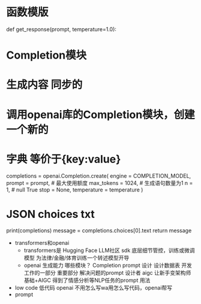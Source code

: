 # 函数模版

def get_response(prompt, temperature=1.0):
  # Completion模块
  # 生成内容 同步的
  # 调用openai库的Completion模块，创建一个新的
  # 字典 等价于{key:value}
  completions = openai.Completion.create(
    engine = COMPLETION_MODEL,
    prompt = prompt,
    # 最大使用额度
    max_tokens = 1024,
    # 生成语句数量为1
    n = 1,
    # null True
    stop = None,
    temperature = temperature
  )
  # JSON choices txt
  print(completions)
  message = completions.choices[0].text
  return message


- transformers和openai
    - transformers是 Hugging Face LLM社区 sdk
        底层细节管控，训练或微调模型 为法律/金融/体育训练一个转述模型开导
    - openai 生成能力 哪些模块？
            Completion
            prompt 设计 设计数据表 开发工作的一部分 重要部分
            解决问题的prompt 设计者
    aigc 让新手变架构师 基础+AIGC
    得到了情感分析等NLP任务的prompt 用法
- low code 低代码
    openai 不用怎么写wa用怎么写代码，openai帮写
- prompt